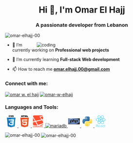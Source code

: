 <h1 align="center">Hi 👋, I'm Omar El Hajj</h1>
<h3 align="center">A passionate developer from Lebanon</h3>

<p align="left"> <img src="https://komarev.com/ghpvc/?username=omar-elhajj-00&label=Profile%20views&color=0e75b6&style=flat" alt="omar-elhajj-00" /> </p>

<img align="right" alt="coding" width="400" src="https://media.istockphoto.com/vectors/young-programmer-coding-a-new-project-vector-id513544018?k=20&m=513544018&s=612x612&w=0&h=RGmXN_WJhDvq6Hiui1ypnCggPAokE_dDhFX0bmC6PsA=">

- 🔭 I’m currently working on **Professional web projects**

- 🌱 I’m currently learning **Full-stack Web development**

- 📫 How to reach me **omar.elhajj.00@gmail.com**

<h3 align="left">Connect with me:</h3>
<p align="left">
<a href="https://fb.com/omar w. el hajj" target="blank"><img align="center" src="https://raw.githubusercontent.com/rahuldkjain/github-profile-readme-generator/master/src/images/icons/Social/facebook.svg" alt="omar w. el hajj" height="30" width="40" /></a>
<a href="https://instagram.com/omar-w-elhajj" target="blank"><img align="center" src="https://raw.githubusercontent.com/rahuldkjain/github-profile-readme-generator/master/src/images/icons/Social/instagram.svg" alt="omar-w-elhajj" height="30" width="40" /></a>
</p>

<h3 align="left">Languages and Tools:</h3>
<p align="left"> <a href="https://www.w3schools.com/css/" target="_blank" rel="noreferrer"> <img src="https://raw.githubusercontent.com/devicons/devicon/master/icons/css3/css3-original-wordmark.svg" alt="css3" width="40" height="40"/> </a> <a href="https://www.w3.org/html/" target="_blank" rel="noreferrer"> <img src="https://raw.githubusercontent.com/devicons/devicon/master/icons/html5/html5-original-wordmark.svg" alt="html5" width="40" height="40"/> </a> <a href="https://laravel.com/" target="_blank" rel="noreferrer"> <img src="https://raw.githubusercontent.com/devicons/devicon/master/icons/laravel/laravel-plain-wordmark.svg" alt="laravel" width="40" height="40"/> </a> <a href="https://mariadb.org/" target="_blank" rel="noreferrer"> <img src="https://www.vectorlogo.zone/logos/mariadb/mariadb-icon.svg" alt="mariadb" width="40" height="40"/> </a> <a href="https://www.php.net" target="_blank" rel="noreferrer"> <img src="https://raw.githubusercontent.com/devicons/devicon/master/icons/php/php-original.svg" alt="php" width="40" height="40"/> </a> <a href="https://www.python.org" target="_blank" rel="noreferrer"> <img src="https://raw.githubusercontent.com/devicons/devicon/master/icons/python/python-original.svg" alt="python" width="40" height="40"/> </a> <a href="https://reactjs.org/" target="_blank" rel="noreferrer"> <img src="https://raw.githubusercontent.com/devicons/devicon/master/icons/react/react-original-wordmark.svg" alt="react" width="40" height="40"/> </a> </p>

<p><img align="left" src="https://github-readme-stats.vercel.app/api/top-langs?username=omar-elhajj-00&show_icons=true&locale=en&layout=compact" alt="omar-elhajj-00" /></p>

<p>&nbsp;<img align="center" src="https://github-readme-stats.vercel.app/api?username=omar-elhajj-00&show_icons=true&locale=en" alt="omar-elhajj-00" /></p>
